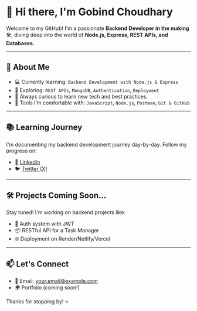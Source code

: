 # 👋 Hi there, I'm Gobind Choudhary

Welcome to my GitHub! I'm a passionate **Backend Developer in the making** 🛠️, diving deep into the world of **Node.js, Express, REST APIs, and Databases**.

---

## 🚀 About Me

- 💻 Currently learning: `Backend Development with Node.js & Express`
- 🌱 Exploring: `REST APIs`, `MongoDB`, `Authentication`, `Deployment`
- 🧠 Always curious to learn new tech and best practices.
- 🔧 Tools I’m comfortable with: `JavaScript`, `Node.js`, `Postman`, `Git & GitHub`

---

## 📚 Learning Journey

I'm documenting my backend development journey day-by-day. Follow my progress on:
- 🔗 [LinkedIn](https://www.linkedin.com/in/your-username) <!-- Replace with your profile -->
- 🐦 [Twitter (X)](https://twitter.com/your-handle) <!-- Replace with your handle -->

---

## 🛠️ Projects Coming Soon...

Stay tuned! I'm working on backend projects like:
- 🔐 Auth system with JWT
- 📦 RESTful API for a Task Manager
- 🌐 Deployment on Render/Netlify/Vercel

---

## 📫 Let's Connect

- 📧 Email: your.email@example.com <!-- Replace -->
- 🌍 Portfolio (coming soon!)

Thanks for stopping by! ⭐

